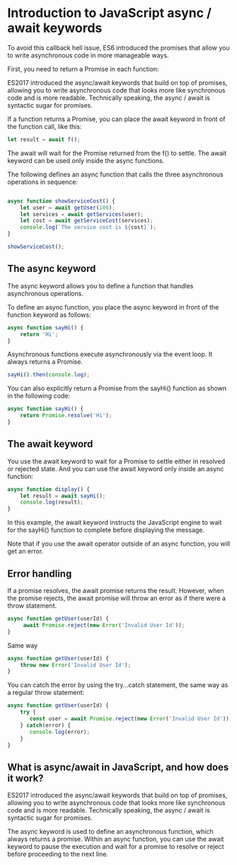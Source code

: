 # Introduction to JavaScript async / await keywords
To avoid this callback hell issue, ES6 introduced the promises that allow you to write asynchronous code in more manageable ways.

First, you need to return a Promise in each function:

ES2017 introduced the async/await keywords that build on top of promises, allowing you to write asynchronous code that looks more like synchronous code and is more readable. Technically speaking, the async / await is syntactic sugar for promises.

If a function returns a Promise, you can place the await keyword in front of the function call, like this:

```javascript
let result = await f();
```

The await will wait for the Promise returned from the f() to settle. The await keyword can be used only inside the async functions.

The following defines an async function that calls the three asynchronous operations in sequence:

```javascript

async function showServiceCost() {
    let user = await getUser(100);
    let services = await getServices(user);
    let cost = await getServiceCost(services);
    console.log(`The service cost is ${cost}`);
}

showServiceCost();
```

## The async keyword
The async keyword allows you to define a function that handles asynchronous operations.

To define an async function, you place the async keyword in front of the function keyword as follows:

```javascript
async function sayHi() {
    return 'Hi';
}
```

Asynchronous functions execute asynchronously via the event loop. It always returns a Promise.

```javascript
sayHi().then(console.log);
```
You can also explicitly return a Promise from the sayHi() function as shown in the following code:
```javascript
async function sayHi() {
    return Promise.resolve('Hi');
}
```

## The await keyword

You use the await keyword to wait for a Promise to settle either in resolved or rejected state. And you can use the await keyword only inside an async function:

```javascript
async function display() {
    let result = await sayHi();
    console.log(result);
}
```

In this example, the await keyword instructs the JavaScript engine to wait for the sayHi() function to complete before displaying the message.

Note that if you use the await operator outside of an async function, you will get an error.

## Error handling
If a promise resolves, the await promise returns the result. However, when the promise rejects, the await promise will throw an error as if there were a throw statement.
```javascript
async function getUser(userId) {
     await Promise.reject(new Error('Invalid User Id'));
}
```
Same way
```javascript
async function getUser(userId) {
    throw new Error('Invalid User Id');
}
```
You can catch the error by using the try...catch statement, the same way as a regular throw statement:

```javascript
async function getUser(userId) {
    try {
       const user = await Promise.reject(new Error('Invalid User Id'));
    } catch(error) {
       console.log(error);
    }
}
```

## What is async/await in JavaScript, and how does it work?
ES2017 introduced the async/await keywords that build on top of promises, allowing you to write asynchronous code that looks more like synchronous code and is more readable. Technically speaking, the async / await is syntactic sugar for promises.

The async keyword is used to define an asynchronous function, which always returns a promise. Within an async function, you can use the await keyword to pause the execution and wait for a promise to resolve or reject before proceeding to the next line.
